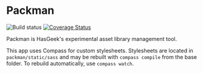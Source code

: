 Packman
=======

![Build status](https://secure.travis-ci.org/hasgeek/packman.png)
[![Coverage Status](https://coveralls.io/repos/hasgeek/packman/badge.png?branch=master)](https://coveralls.io/r/hasgeek/packman?branch=master)


Packman is HasGeek's experimental asset library management tool.

This app uses Compass for custom stylesheets. Stylesheets are located
in `packman/static/sass` and may be rebuilt with `compass compile` from
the base folder. To rebuild automatically, use `compass watch`.
